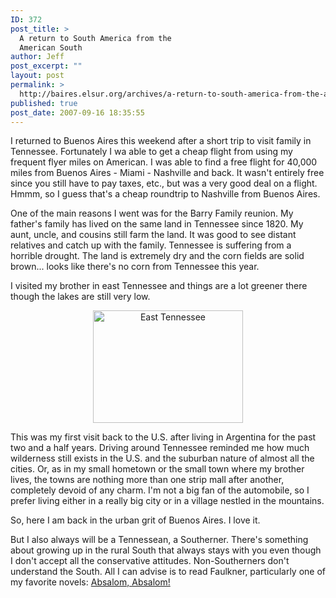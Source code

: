 ```yaml
---
ID: 372
post_title: >
  A return to South America from the
  American South
author: Jeff
post_excerpt: ""
layout: post
permalink: >
  http://baires.elsur.org/archives/a-return-to-south-america-from-the-american-south/
published: true
post_date: 2007-09-16 18:35:55
---
```

I returned to Buenos Aires this weekend after a short trip to visit family in Tennessee. Fortunately I wa able to get a cheap flight from using my frequent flyer miles on American.  I was able to find a free flight for 40,000 miles from Buenos Aires - Miami - Nashville and back. It wasn't entirely free since you still have to pay taxes, etc., but was a very good deal on a flight. Hmmm, so I guess that's a cheap roundtrip to Nashville from Buenos Aires. 

One of the main reasons I went was for the Barry Family reunion. My father's family has lived on the same land in Tennessee since 1820. My aunt, uncle, and cousins still farm the land. It was good to see distant relatives and catch up with the family. Tennessee is suffering from a horrible drought. The land is extremely dry and the corn fields are solid brown... looks like there's no corn from Tennessee this year. 


I visited my brother in east Tennessee and things are a lot greener there though the lakes are still very low. 

<center>
<a href="http://www.zooomr.com/photos/jeffbarry/3272937/" title="Photo Sharing"><img src="http://static.zooomr.com/images/3272937_0959e80c06_m.jpg" width="240" height="180" alt="East Tennessee" /></a>
</center>

This was my first visit back to the U.S. after living in Argentina for the past two and a half years. Driving around Tennessee reminded me how much wilderness still exists in the U.S. and the suburban nature of almost all the cities. Or, as in my small hometown or the small town where my brother lives, the towns are nothing more than one strip mall after another, completely devoid of any charm. I'm not a big fan of the automobile, so I prefer living either in a really big city or in a village nestled in the mountains. 

So, here I am back in the urban grit of Buenos Aires. I love it. 

But I also always will be a Tennessean, a Southerner. There's something about growing up in the rural South that always stays with you even though I don't accept all the conservative attitudes. Non-Southerners don't understand the South. All I can advise is to read Faulkner, particularly one of my favorite novels: <a href="http://www.amazon.com/gp/product/0679732187?ie=UTF8&tag=elsur-20&linkCode=as2&camp=1789&creative=9325&creativeASIN=0679732187">Absalom, Absalom!</a><img src="http://www.assoc-amazon.com/e/ir?t=elsur-20&l=as2&o=1&a=0679732187" width="1" height="1" border="0" alt="" style="border:none !important; margin:0px !important;" />